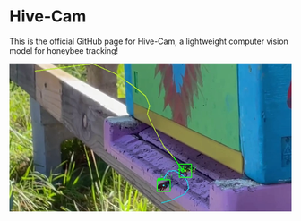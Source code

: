 # Hive-Cam

This is the official GitHub page for Hive-Cam, a lightweight computer vision model for honeybee tracking!


![teaser](assets/screen1.png)
